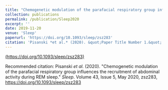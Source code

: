 ```yaml
---
title: "Chemogenetic modulation of the parafacial respiratory group influences the recruitment of abdominal activity during REM sleep"
collection: publications
permalink: /publication/Sleep2020
excerpt: ''
date: 2019-11-20
venue: 'Sleep'
paperurl: 'https://doi.org/10.1093/sleep/zsz283'
citation: 'Pisanski *et al.* (2020). &quot;Paper Title Number 1.&quot; <i>Journal 1</i>. 1(1).'
---
```


[(https://doi.org/10.1093/sleep/zsz283)](https://doi.org/10.1093/sleep/zsz283)

Recommended citation: Pisanski *et al.* (2020). "Chemogenetic modulation of the parafacial respiratory group influences the recruitment of abdominal activity during REM sleep." <i>Sleep</i>. Volume 43, Issue 5, May 2020, zsz283, https://doi.org/10.1093/sleep/zsz283
